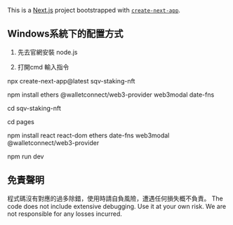 This is a [Next.js](https://nextjs.org) project bootstrapped with [`create-next-app`](https://nextjs.org/docs/app/api-reference/cli/create-next-app).

## Windows系統下的配置方式

1. 先去官網安裝 node.js

2. 打開cmd 輸入指令

npx create-next-app@latest sqv-staking-nft

npm install ethers @walletconnect/web3-provider web3modal date-fns

cd sqv-staking-nft

cd pages

npm install react react-dom ethers date-fns web3modal @walletconnect/web3-provider

npm run dev


## 免責聲明
程式碼沒有對應的過多除錯，使用時請自負風險，遭遇任何損失概不負責。
The code does not include extensive debugging. Use it at your own risk. We are not responsible for any losses incurred.